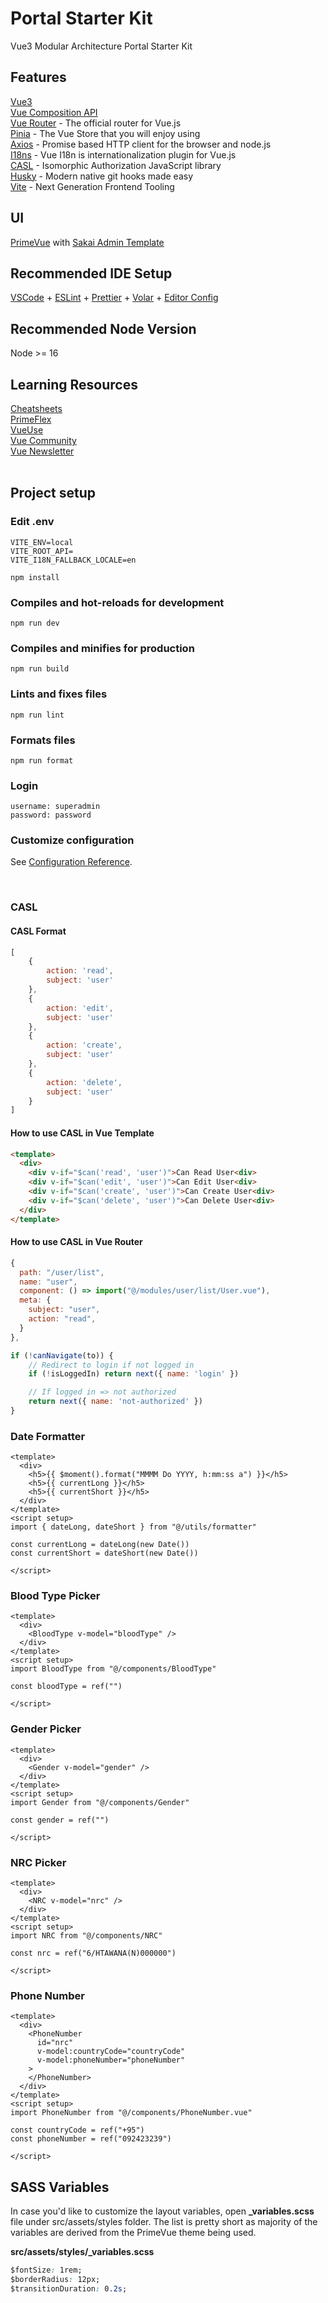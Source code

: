# Portal Starter Kit

Vue3 Modular Architecture Portal Starter Kit

## Features

[Vue3](https://vuejs.org/)<br>
[Vue Composition API](https://vuejs.org/api/composition-api-setup.html)<br>
[Vue Router](https://router.vuejs.org/) - The official router for Vue.js<br>
[Pinia](https://pinia.vuejs.org/) - The Vue Store that you will enjoy using<br>
[Axios](https://axios-http.com/) - Promise based HTTP client for the browser and node.js<br>
[I18ns](https://vue-i18n.intlify.dev/) - Vue I18n is internationalization plugin for Vue.js<br>
[CASL](https://casl.js.org/v6/en/) - Isomorphic Authorization JavaScript library<br>
[Husky](https://typicode.github.io/husky/) - Modern native git hooks made easy<br>
[Vite](https://vitejs.dev/) - Next Generation Frontend Tooling<br>

## UI

[PrimeVue](http://www.primefaces.org/primevue/) with [Sakai Admin Template](https://github.com/primefaces/sakai-vue)
<br>

## Recommended IDE Setup

[VSCode](https://code.visualstudio.com/) + [ESLint](https://marketplace.visualstudio.com/items?itemName=dbaeumer.vscode-eslint) + [Prettier](https://marketplace.visualstudio.com/items?itemName=esbenp.prettier-vscode) + [Volar](https://marketplace.visualstudio.com/items?itemName=Vue.volar) + [Editor Config](https://marketplace.visualstudio.com/items?itemName=EditorConfig.EditorConfig)

## Recommended Node Version

Node >= 16
<br>

## Learning Resources

[Cheatsheets](https://www.vuemastery.com/vue-cheat-sheet)<br>
[PrimeFlex](https://www.primefaces.org/primeflex/)<br>
[VueUse](https://vueuse.org/)<br>
[Vue Community](https://vue-community.org/)<br>
[Vue Newsletter](https://vuejsdevelopers.com/newsletter/)<br>
<br>

## Project setup

### Edit .env

```
VITE_ENV=local
VITE_ROOT_API=
VITE_I18N_FALLBACK_LOCALE=en
```

```
npm install
```

### Compiles and hot-reloads for development

```
npm run dev
```

### Compiles and minifies for production

```
npm run build
```

### Lints and fixes files

```
npm run lint
```

### Formats files

```
npm run format
```

### Login

```
username: superadmin
password: password
```

### Customize configuration

See [Configuration Reference](https://vitejs.dev/guide/).

<br>

### CASL

#### CASL Format

```javascript
[
    {
        action: 'read',
        subject: 'user'
    },
    {
        action: 'edit',
        subject: 'user'
    },
    {
        action: 'create',
        subject: 'user'
    },
    {
        action: 'delete',
        subject: 'user'
    }
]
```

#### How to use CASL in Vue Template

```html
<template>
  <div>
    <div v-if="$can('read', 'user')">Can Read User<div>
    <div v-if="$can('edit', 'user')">Can Edit User<div>
    <div v-if="$can('create', 'user')">Can Create User<div>
    <div v-if="$can('delete', 'user')">Can Delete User<div>
  </div>
</template>
```

#### How to use CASL in Vue Router

```javascript
{
  path: "/user/list",
  name: "user",
  component: () => import("@/modules/user/list/User.vue"),
  meta: {
    subject: "user",
    action: "read",
  }
},
```

```javascript
if (!canNavigate(to)) {
    // Redirect to login if not logged in
    if (!isLoggedIn) return next({ name: 'login' })

    // If logged in => not authorized
    return next({ name: 'not-authorized' })
}
```

### Date Formatter

```html,javascript
<template>
  <div>
    <h5>{{ $moment().format("MMMM Do YYYY, h:mm:ss a") }}</h5>
    <h5>{{ currentLong }}</h5>
    <h5>{{ currentShort }}</h5>
  </div>
</template>
<script setup>
import { dateLong, dateShort } from "@/utils/formatter"

const currentLong = dateLong(new Date())
const currentShort = dateShort(new Date())

</script>
```

### Blood Type Picker

```html,javascript
<template>
  <div>
    <BloodType v-model="bloodType" />
  </div>
</template>
<script setup>
import BloodType from "@/components/BloodType"

const bloodType = ref("")

</script>

```

### Gender Picker

```html,javascript
<template>
  <div>
    <Gender v-model="gender" />
  </div>
</template>
<script setup>
import Gender from "@/components/Gender"

const gender = ref("")

</script>
```

### NRC Picker

```html,javascript
<template>
  <div>
    <NRC v-model="nrc" />
  </div>
</template>
<script setup>
import NRC from "@/components/NRC"

const nrc = ref("6/HTAWANA(N)000000")

</script>
```

### Phone Number

```html,javascript
<template>
  <div>
    <PhoneNumber
      id="nrc"
      v-model:countryCode="countryCode"
      v-model:phoneNumber="phoneNumber"
    >
    </PhoneNumber>
  </div>
</template>
<script setup>
import PhoneNumber from "@/components/PhoneNumber.vue"

const countryCode = ref("+95")
const phoneNumber = ref("092423239")

</script>
```

## SASS Variables

In case you'd like to customize the layout variables, open **\_variables.scss** file under src/assets/styles folder. The list is pretty short as majority of the variables are derived from the PrimeVue theme being used.

**src/assets/styles/\_variables.scss**

```css
$fontSize: 1rem;
$borderRadius: 12px;
$transitionDuration: 0.2s;
```
